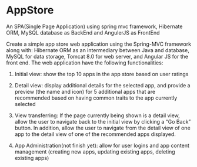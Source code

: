 # AppStore
An SPA(Single Page Application) using spring mvc framework, Hibernate ORM, MySQL database as BackEnd and AngulerJS as FrontEnd


Create a simple app store web application using the Spring-MVC framework along with: Hibernate ORM as an intermediary between Java and database, MySQL for data storage, Tomcat 8.0 for web server, and Angular JS for the front end. The web application have the following functionalities:

1) Initial view: show the top 10 apps in the app store based on user ratings

2) Detail view: display additional details for the selected app, and provide a preview (the name and icon) for 5 additional apps that are recommended based on having common traits to the app currently selected

3) View transferring: If the page currently being shown is a detail view, allow the user to navigate back to the initial view by clicking a “Go Back” button. In addition, allow the user to navigate from the detail view of one app to the detail view of one of the recommended apps displayed.

4) App Administration(not finish yet): allow for user logins and app content management (creating new apps, updating existing apps, deleting existing apps)
